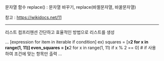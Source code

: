 문자열 함수
replace() : 문자열 바꾸기, replace(바뀔문자열, 바꿀문자열)

참고 : https://wikidocs.net/11

---

리스트 컴프리헨션
간단하고 효율적인 방법으로 리스트를 생성

...
[expression for item in iterable if condition]
ex) squares = [x**2 for x in range(1, 11)]
even_squares = [x**2 for x in range(1, 11) if x % 2 == 0] # if 사용하여 조건에 맞는 항목만 출력
...

